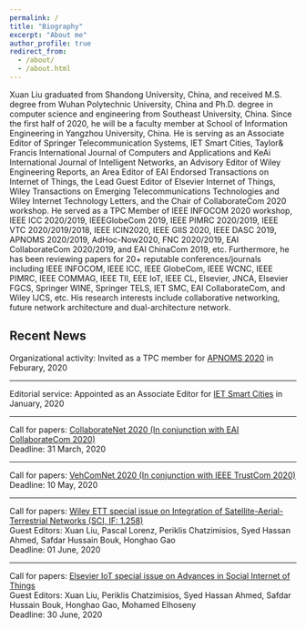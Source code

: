 ```yaml
---
permalink: /
title: "Biography"
excerpt: "About me"
author_profile: true
redirect_from: 
  - /about/
  - /about.html
---
```


Xuan Liu graduated from Shandong University, China, and received M.S. degree from Wuhan Polytechnic University, China and Ph.D. degree in computer science and engineering from Southeast University, China. Since the first half of 2020, he will be a faculty member at School of Information Engineering in Yangzhou University, China. He is serving as an Associate Editor of Springer Telecommunication Systems, IET Smart Cities, Taylor& Francis International Journal of Computers and Applications and KeAi International Journal of Intelligent Networks, an Advisory Editor of Wiley Engineering Reports, an Area Editor of EAI Endorsed Transactions on Internet of Things, the Lead Guest Editor of Elsevier Internet of Things, Wiley Transactions on Emerging Telecommunications Technologies and Wiley Internet Technology Letters, and the Chair of CollaborateCom 2020 workshop. He served as a TPC Member of IEEE INFOCOM 2020 workshop, IEEE ICC 2020/2019, IEEEGlobeCom 2019, IEEE PIMRC 2020/2019, IEEE VTC 2020/2019/2018, IEEE ICIN2020, IEEE GIIS 2020, IEEE DASC 2019, APNOMS 2020/2019, AdHoc-Now2020, FNC 2020/2019, EAI CollaborateCom 2020/2019, and EAI ChinaCom 2019, etc. Furthermore, he has been reviewing papers for 20+ reputable conferences/journals including IEEE INFOCOM, IEEE ICC, IEEE GlobeCom, IEEE WCNC, IEEE PIMRC, IEEE COMMAG, IEEE TII, EEE IoT, IEEE CL, Elsevier, JNCA, Elsevier FGCS, Springer WINE, Springer TELS, IET SMC, EAI CollaborateCom, and Wiley IJCS, etc. His research interests include collaborative networking, future network architecture and dual-architecture network.

Recent News
--------
Organizational activity: Invited as a TPC member for <a href="https://nmlab.korea.ac.kr/apnoms2020/" target="_blank">APNOMS 2020</a> in Feburary, 2020

--------
Editorial service: Appointed as an Associate Editor for <a href="https://digital-library.theiet.org/content/journals/iet-smc" target="_blank">IET Smart Cities</a> in January, 2020

--------
Call for papers: <a href="http://collaboratecom.org/collaboratenet-workshop/" target="_blank">CollaborateNet 2020 (In conjunction with EAI CollaborateCom 2020)</a>  
Deadline: 31 March, 2020  

--------
Call for papers: <a href="https://computing.derby.ac.uk/c/vehcomnet-2020/" target="_blank">VehComNet 2020 (In conjunction with IEEE TrustCom 2020)</a>   
Deadline: 10 May, 2020  

--------
Call for papers: <a href="https://onlinelibrary.wiley.com/page/journal/21613915/homepage/special_issues.htm/" target="_blank">Wiley ETT special issue on Integration of Satellite-Aerial-Terrestrial Networks (SCI, IF: 1.258)</a>  
Guest Editors: Xuan Liu, Pascal Lorenz, Periklis Chatzimisios, Syed Hassan Ahmed, Safdar Hussain Bouk, Honghao Gao  
Deadline: 01 June, 2020  

--------
Call for papers: <a href="https://www.journals.elsevier.com/internet-of-things/call-for-papers/special-issue-on-advances-in-social-internet-of-things/" target="_blank">Elsevier IoT special issue on Advances in Social Internet of Things</a>  
Guest Editors: Xuan Liu, Periklis Chatzimisios, Syed Hassan Ahmed, Safdar Hussain Bouk, Honghao Gao, Mohamed Elhoseny  
Deadline: 30 June, 2020 
  

